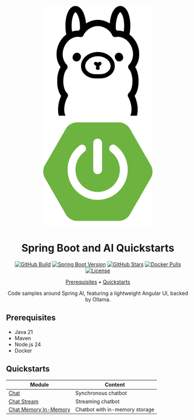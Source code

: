<div align="center">

<img src=".readme/ollama.svg" alt="Ollama"/>
<img src=".readme/spring-boot.svg" alt="Spring Boot"/>

# Spring Boot and AI Quickstarts

[![GitHub Build](https://img.shields.io/github/actions/workflow/status/loicgreffier/spring-boot-ai-quickstarts/build.yml?branch=main&logo=github&style=for-the-badge)](https://github.com/loicgreffier/spring-boot-ai-quickstarts/actions/workflows/build.yml)
[![Spring Boot Version](https://img.shields.io/badge/dynamic/xml?url=https%3A%2F%2Fraw.githubusercontent.com%2Floicgreffier%2Fspring-boot-ai-quickstarts%2Fmain%2Fpom.xml&query=%2F*%5Blocal-name()%3D'project'%5D%2F*%5Blocal-name()%3D'parent'%5D%2F*%5Blocal-name()%3D'version'%5D%2Ftext()&style=for-the-badge&logo=spring-boot&label=version)](https://github.com/loicgreffier/spring-boot-ai-quickstarts/blob/main/pom.xml)
[![GitHub Stars](https://img.shields.io/github/stars/loicgreffier/spring-boot-ai-quickstarts?logo=github&style=for-the-badge)](https://github.com/loicgreffier/spring-boot-ai-quickstarts)
[![Docker Pulls](https://img.shields.io/docker/pulls/loicgreffier/spring-boot-ai-quickstarts?label=Pulls&logo=docker&style=for-the-badge)](https://hub.docker.com/r/loicgreffier/spring-boot-ai-quickstarts/tags)
[![License](https://img.shields.io/badge/License-Apache%202.0-blue.svg?logo=apache&style=for-the-badge)](https://opensource.org/licenses/Apache-2.0)

[Prerequisites](#prerequisites) • [Quickstarts](#quickstarts)

Code samples around Spring AI, featuring a lightweight Angular UI, backed by Ollama.

</div>

## Prerequisites

- Java 21
- Maven
- Node.js 24
- Docker

## Quickstarts

| Module                                          | Content                        |
|-------------------------------------------------|--------------------------------|
| [Chat](/chat)                                   | Synchronous chatbot            |
| [Chat Stream](/chat-stream)                     | Streaming chatbot              |
| [Chat Memory In-Memory](/chat-memory-in-memory) | Chatbot with in-memory storage |


